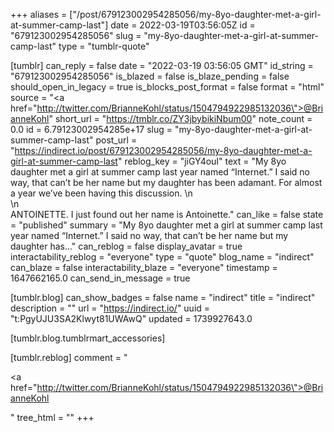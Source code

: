 +++
aliases = ["/post/679123002954285056/my-8yo-daughter-met-a-girl-at-summer-camp-last"]
date = 2022-03-19T03:56:05Z
id = "679123002954285056"
slug = "my-8yo-daughter-met-a-girl-at-summer-camp-last"
type = "tumblr-quote"

[tumblr]
can_reply = false
date = "2022-03-19 03:56:05 GMT"
id_string = "679123002954285056"
is_blazed = false
is_blaze_pending = false
should_open_in_legacy = true
is_blocks_post_format = false
format = "html"
source = "<a href=\"http://twitter.com/BrianneKohl/status/1504794922985132036\">@BrianneKohl</a>"
short_url = "https://tmblr.co/ZY3jbybikiNbum00"
note_count = 0.0
id = 6.79123002954285e+17
slug = "my-8yo-daughter-met-a-girl-at-summer-camp-last"
post_url = "https://indirect.io/post/679123002954285056/my-8yo-daughter-met-a-girl-at-summer-camp-last"
reblog_key = "jiGY4ouI"
text = "My 8yo daughter met a girl at summer camp last year named &ldquo;Internet.&rdquo; I said no way, that can&rsquo;t be her name but my daughter has been adamant. For almost a year we&rsquo;ve been having this discussion. \n<br/>\n<br/>ANTOINETTE. I just found out her name is Antoinette."
can_like = false
state = "published"
summary = "My 8yo daughter met a girl at summer camp last year named “Internet.” I said no way, that can’t be her name but my daughter has..."
can_reblog = false
display_avatar = true
interactability_reblog = "everyone"
type = "quote"
blog_name = "indirect"
can_blaze = false
interactability_blaze = "everyone"
timestamp = 1647662165.0
can_send_in_message = true

[tumblr.blog]
can_show_badges = false
name = "indirect"
title = "indirect"
description = ""
url = "https://indirect.io/"
uuid = "t:PgyUJU3SA2Klwyt81UWAwQ"
updated = 1739927643.0

[tumblr.blog.tumblrmart_accessories]

[tumblr.reblog]
comment = "<p><a href=\"http://twitter.com/BrianneKohl/status/1504794922985132036\">@BrianneKohl</a></p>"
tree_html = ""
+++
